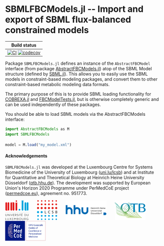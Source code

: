 
# SBMLFBCModels.jl -- Import and export of SBML flux-balanced constrained models

| Build status |
|:---:|
| [![CI](https://github.com/COBREXA/SBMLFBCModels.jl/actions/workflows/ci.yml/badge.svg?branch=master)](https://github.com/COBREXA/SBMLFBCModels.jl/actions/workflows/ci.yml) [![codecov](https://codecov.io/gh/COBREXA/SBMLFBCModels.jl/branch/master/graph/badge.svg?token=A2ui7exGIH)](https://codecov.io/gh/COBREXA/SBMLFBCModels.jl) |

Package `SBMLFBCModels.jl` defines an instance of the `AbstractFBCModel`
interface (from package
[AbstractFBCModels.jl](https://github.com/COBREXA/AbstractFBCModels.jl)) atop
of the SBML Model structure (defined by [SBML.jl]()). This allows you to easily
use the SBML models in constraint-based modeling packages, and convert them to
other constraint-based metabolic modeling data formats.

The primary purpose of this is to provide SBML loading functionality for
[COBREXA.jl](https://github.com/LCSB-BioCore/COBREXA.jl) and
[FBCModelTests.jl](https://github.com/LCSB-BioCore/FBCModelTests.jl), but is
otherwise completely generic and can be used independently of these packages.

You should be able to load SBML models via the AbstractFBCModels interface:

```julia
import AbstractFBCModels as M
import SBMLFBCModels

model = M.load("my_model.xml")
```

#### Acknowledgements

`SBMLFBCModels.jl` was developed at the Luxembourg Centre for Systems
Biomedicine of the University of Luxembourg
([uni.lu/lcsb](https://www.uni.lu/lcsb))
and at Institute for Quantitative and Theoretical Biology at Heinrich Heine
University Düsseldorf ([qtb.hhu.de](https://www.qtb.hhu.de/en/)).
The development was supported by European Union's Horizon 2020 Programme under
PerMedCoE project ([permedcoe.eu](https://www.permedcoe.eu/)),
agreement no. 951773.

<img src="docs/src/assets/unilu.svg" alt="Uni.lu logo" height="64px">   <img src="docs/src/assets/lcsb.svg" alt="LCSB logo" height="64px">   <img src="docs/src/assets/hhu.svg" alt="HHU logo" height="64px" style="height:64px; width:auto">   <img src="docs/src/assets/qtb.svg" alt="QTB logo" height="64px" style="height:64px; width:auto">   <img src="docs/src/assets/permedcoe.svg" alt="PerMedCoE logo" height="64px">
